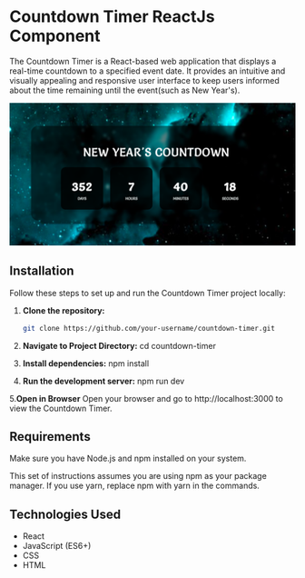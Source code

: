 # Countdown Timer ReactJs Component
The Countdown Timer is a React-based web application that displays a real-time countdown to a specified event date. It provides an intuitive and visually appealing and responsive user interface to keep users informed about the time remaining until the event(such as New Year's).

![Preview](./src/assets/countdownimage.png)

## Installation

Follow these steps to set up and run the Countdown Timer project locally:

1. **Clone the repository:**
   ```bash
   git clone https://github.com/your-username/countdown-timer.git

2. **Navigate to Project Directory:**
cd countdown-timer

3. **Install dependencies:**
npm install

4. **Run the development server:**
npm run dev

5.**Open in Browser**
Open your browser and go to http://localhost:3000 to view the Countdown Timer.

## Requirements
Make sure you have Node.js and npm installed on your system.

This set of instructions assumes you are using npm as your package manager. If you use yarn, replace npm with yarn in the commands.

## Technologies Used
- React
- JavaScript (ES6+)
- CSS
- HTML


